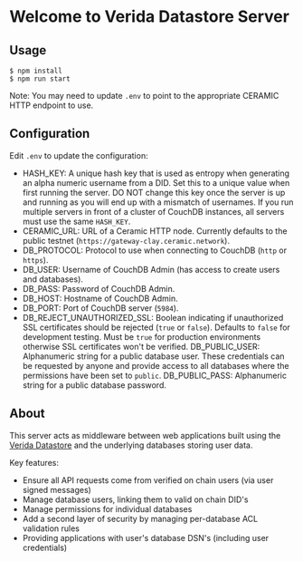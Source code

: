 # Welcome to Verida Datastore Server

## Usage

```
$ npm install
$ npm run start
```

Note: You may need to update `.env` to point to the appropriate CERAMIC HTTP endpoint to use.

## Configuration

Edit `.env` to update the configuration:

- HASH_KEY: A unique hash key that is used as entropy when generating an alpha numeric username from a DID. Set this to a unique value when first running the server. DO NOT change this key once the server is up and running as you will end up with a mismatch of usernames. If you run multiple servers in front of a cluster of CouchDB instances, all servers must use the same `HASH_KEY`.
- CERAMIC_URL: URL of a Ceramic HTTP node. Currently defaults to the public testnet (`https://gateway-clay.ceramic.network`).
- DB_PROTOCOL: Protocol to use when connecting to CouchDB (`http` or `https`).
- DB_USER: Username of CouchDB Admin (has access to create users and databases).
- DB_PASS: Password of CouchDB Admin.
- DB_HOST: Hostname of CouchDB Admin.
- DB_PORT: Port of CouchDB server (`5984`).
- DB_REJECT_UNAUTHORIZED_SSL: Boolean indicating if unauthorized SSL certificates should be rejected (`true` or `false`). Defaults to `false` for development testing. Must be `true` for production environments otherwise SSL certificates won't be verified.
DB_PUBLIC_USER: Alphanumeric string for a public database user. These credentials can be requested by anyone and provide access to all databases where the permissions have been set to `public`.
DB_PUBLIC_PASS: Alphanumeric string for a public database password.

## About

This server acts as middleware between web applications built using the [Verida Datastore](http://www.github.com/verida/datastore) and the underlying databases storing user data.

Key features:

- Ensure all API requests come from verified on chain users (via user signed messages)
- Manage database users, linking them to valid on chain DID's
- Manage permissions for individual databases
- Add a second layer of security by managing per-database ACL validation rules
- Providing applications with user's database DSN's (including user credentials)